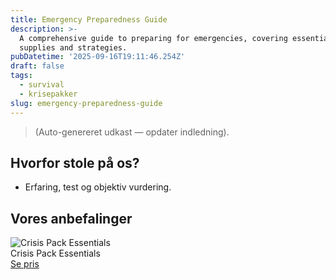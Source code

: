 ```yaml
---
title: Emergency Preparedness Guide
description: >-
  A comprehensive guide to preparing for emergencies, covering essential
  supplies and strategies.
pubDatetime: '2025-09-16T19:11:46.254Z'
draft: false
tags:
  - survival
  - krisepakker
slug: emergency-preparedness-guide
---
```

> (Auto-genereret udkast — opdater indledning).

## Hvorfor stole på os?
- Erfaring, test og objektiv vurdering.

## Vores anbefalinger


<!-- Auto: Affiliate-kort fra Products/SKUs -->

<div class="aff-card"><img src="abstract_15.png (https://v5.airtableusercontent.com/v3/u/45/45/1758060000000/wfANniOZwHyiK4_hKz6o_g/D_qs3JVezraiGMZY0aBYPqWaKu2_fBVYCebRIGm2NP9ZDwuJzJw-dkXBVGceMQLcPJDAcHyVyWL0MsUwxtUTFBJh1QIX4rBXklLtkcTQRQIR_xuK43E5wuRvD9zKFVJv5UETUrhUxSYA-XS6uTFH3WI_vScmLRNoio1MPd8JgnY/XO6mW81-oxLqN7zZs58YtFOEILe_DZaxtUWg6P7iXic)" alt="Crisis Pack Essentials" class="aff-card__img" /><div class="aff-card__meta"><div class="aff-card__title">Crisis Pack Essentials</div><a class="aff-btn" href="https://affiliate.homeessentialsee62.com/deal789?utm_source=klartilalt&utm_medium=affiliate&subid=emergency-preparedness-guide-2025-09-16" rel="sponsored nofollow noopener" target="_blank">Se pris</a></div></div>

